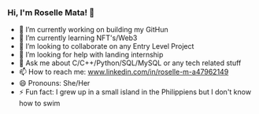 ### Hi, I'm Roselle Mata! 👋

- 🔭 I’m currently working on building my GitHun
- 🌱 I’m currently learning NFT's/Web3
- 👯 I’m looking to collaborate on any Entry Level Project
- 🤔 I’m looking for help with landing internship
- 💬 Ask me about C/C++/Python/SQL/MySQL or any tech related stuff
- 📫 How to reach me: www.linkedin.com/in/roselle-m-a47962149
- 😄 Pronouns: She/Her
- ⚡ Fun fact: I grew up in a small island in the Philippiens but I don't know how to swim
<!--
**rosemata/rosemata** is a ✨ _special_ ✨ repository because its `README.md` (this file) appears on your GitHub profile.

Here are some ideas to get you started:

- 🔭 I’m currently working on ...
- 🌱 I’m currently learning ...
- 👯 I’m looking to collaborate on ...
- 🤔 I’m looking for help with ...
- 💬 Ask me about ...
- 📫 How to reach me: ...
- 😄 Pronouns: ...
- ⚡ Fun fact: ...
-->
